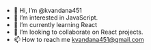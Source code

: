 - 👋 Hi, I’m @kvandana451
- 👀 I’m interested in JavaScript.
- 🌱 I’m currently learning React
- 💞️ I’m looking to collaborate on React projects.
- 📫 How to reach me kvandana451@gmail.com

<!---
kvandana451/kvandana451 is a ✨ special ✨ repository because its `README.md` (this file) appears on your GitHub profile.
You can click the Preview link to take a look at your changes.
--->
